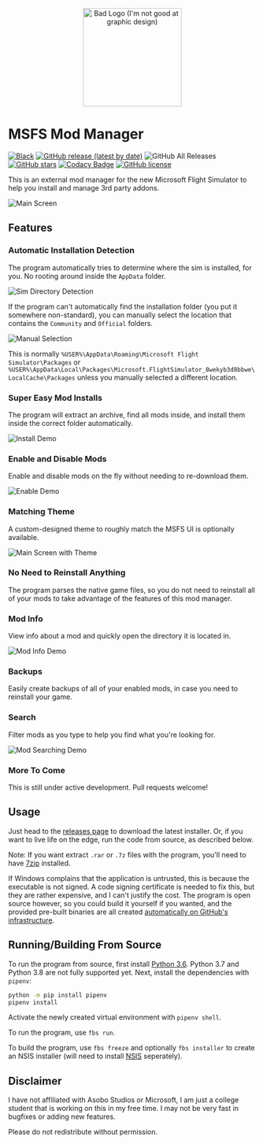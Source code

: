 <center><img src="src/main/resources/base/icons/icon.png" alt="Bad Logo (I'm not good at graphic design)" width="200"/></center>

# MSFS Mod Manager

[![Black](https://img.shields.io/badge/code%20style-black-000000.svg)](https://github.com/psf/black)
[![GitHub release (latest by date)](https://img.shields.io/github/v/release/nathanvaughn/msfs-mod-manager)](https://github.com/NathanVaughn/msfs-mod-manager/releases/latest)
![GitHub All Releases](https://img.shields.io/github/downloads/nathanvaughn/msfs-mod-manager/total)
[![GitHub stars](https://img.shields.io/github/stars/NathanVaughn/msfs-mod-manager)](https://github.com/NathanVaughn/msfs-mod-manager/stargazers)
[![Codacy Badge](https://app.codacy.com/project/badge/Grade/01bf5870c736422fa4dab46200b56ed1)](https://www.codacy.com/manual/NathanVaughn/msfs-mod-manager?utm_source=github.com&amp;utm_medium=referral&amp;utm_content=NathanVaughn/msfs-mod-manager&amp;utm_campaign=Badge_Grade)
[![GitHub license](https://img.shields.io/github/license/NathanVaughn/msfs-mod-manager)](https://github.com/NathanVaughn/msfs-mod-manager/blob/master/LICENSE)

This is an external mod manager for the new Microsoft Flight Simulator to help you install
and manage 3rd party addons.

![Main Screen](screenshots/main.png)

## Features

### Automatic Installation Detection

The program automatically tries to determine where the sim is installed, for you.
No rooting around inside the `AppData` folder.

![Sim Directory Detection](screenshots/auto-detect.png)

If the program can't automatically find the installation folder (you put it somewhere
non-standard), you can manually select the location that contains the `Community` and
`Official` folders.

![Manual Selection](screenshots/manual-select.png)

This is normally `%USER%\AppData\Roaming\Microsoft Flight Simulator\Packages` or
`%USER%\AppData\Local\Packages\Microsoft.FlightSimulator_8wekyb3d8bbwe\LocalCache\Packages`
unless you manually selected a different location.

### Super Easy Mod Installs

The program will extract an archive, find all mods inside, and install them
inside the correct folder automatically.

![Install Demo](screenshots/install.gif)

### Enable and Disable Mods

Enable and disable mods on the fly without needing to re-download them.

![Enable Demo](screenshots/enable.gif)

### Matching Theme

A custom-designed theme to roughly match the MSFS UI is optionally available.

![Main Screen with Theme](screenshots/main-theme.png)

### No Need to Reinstall Anything

The program parses the native game files, so you do not need to reinstall all of your
mods to take advantage of the features of this mod manager.

### Mod Info

View info about a mod and quickly open the directory it is located in.

![Mod Info Demo](screenshots/mod-info.gif)

### Backups

Easily create backups of all of your enabled mods, in case you need to reinstall
your game.

### Search

Filter mods as you type to help you find what you're looking for.

![Mod Searching Demo](screenshots/search.gif)

### More To Come

This is still under active development. Pull requests welcome!

## Usage

Just head to the
[releases page](https://github.com/NathanVaughn/msfs-mod-manager/releases)
to download the latest installer. Or, if you want to live life on the edge,
run the code from source, as described below.

Note: If you want extract `.rar` or `.7z` files with the program, you'll need
to have [7zip](https://www.7-zip.org/) installed.

If Windows complains that the application is untrusted, this is because
the executable is not signed. A code signing certificate is needed to fix this,
but they are rather expensive, and I can't justify the cost.
The program is open source however, so you could build
it yourself if you wanted, and the provided pre-built binaries are all created
[automatically on GitHub's infrastructure](https://github.com/NathanVaughn/msfs-mod-manager/actions?query=workflow%3A%22Make+Release%22).

## Running/Building From Source

To run the program from source, first install [Python 3.6](https://www.python.org/downloads/release/python-368/). Python 3.7 and Python 3.8 are not fully supported yet.
Next, install the dependencies with `pipenv`:

```bash
python -m pip install pipenv
pipenv install
```

Activate the newly created virtual environment with `pipenv shell`.

To run the program, use `fbs run`.

To build the program, use `fbs freeze` and optionally `fbs installer` to create an
NSIS installer
(will need to install [NSIS](https://nsis.sourceforge.io/Main_Page) seperately).

## Disclaimer

I have not affiliated with Asobo Studios or Microsoft,
I am just a college student that is working on this in my free time.
I may not be very fast in bugfixes or adding new features.

Please do not redistribute without permission.
